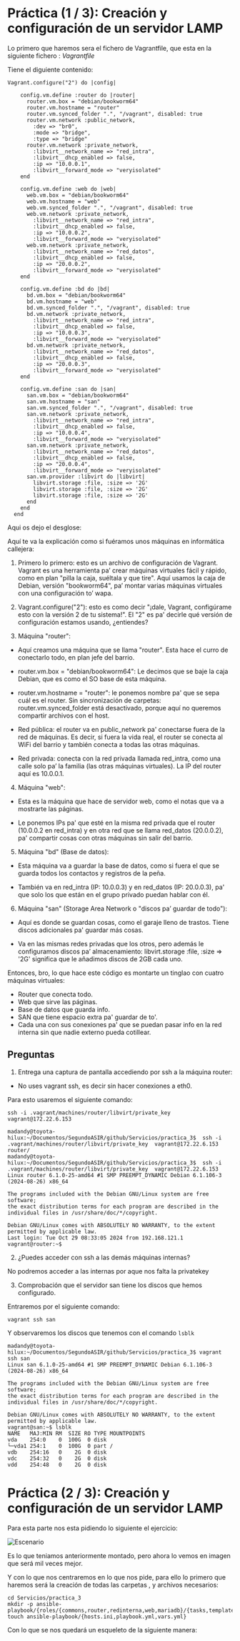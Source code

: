 # Práctica (1 / 3): Creación y configuración de un servidor LAMP

Lo primero que haremos sera el fichero de Vagrantfile, que esta en la siguiente fichero : *Vagrantfile*

Tiene el diguiente contenido:

```
Vagrant.configure("2") do |config|

    config.vm.define :router do |router|
      router.vm.box = "debian/bookworm64" 
      router.vm.hostname = "router" 
      router.vm.synced_folder ".", "/vagrant", disabled: true
      router.vm.network :public_network,
        :dev => "br0",
        :mode => "bridge",
        :type => "bridge" 
      router.vm.network :private_network,
        :libvirt__network_name => "red_intra",
        :libvirt__dhcp_enabled => false,
        :ip => "10.0.0.1",
        :libvirt__forward_mode => "veryisolated" 
    end

    config.vm.define :web do |web|
      web.vm.box = "debian/bookworm64" 
      web.vm.hostname = "web" 
      web.vm.synced_folder ".", "/vagrant", disabled: true
      web.vm.network :private_network,
        :libvirt__network_name => "red_intra",
        :libvirt__dhcp_enabled => false,
        :ip => "10.0.0.2",
        :libvirt__forward_mode => "veryisolated" 
      web.vm.network :private_network,
        :libvirt__network_name => "red_datos",
        :libvirt__dhcp_enabled => false,
        :ip => "20.0.0.2",
        :libvirt__forward_mode => "veryisolated" 
    end

    config.vm.define :bd do |bd|
      bd.vm.box = "debian/bookworm64" 
      bd.vm.hostname = "web" 
      bd.vm.synced_folder ".", "/vagrant", disabled: true
      bd.vm.network :private_network,
        :libvirt__network_name => "red_intra",
        :libvirt__dhcp_enabled => false,
        :ip => "10.0.0.3",
        :libvirt__forward_mode => "veryisolated" 
      bd.vm.network :private_network,
        :libvirt__network_name => "red_datos",
        :libvirt__dhcp_enabled => false,
        :ip => "20.0.0.3",
        :libvirt__forward_mode => "veryisolated" 
    end

    config.vm.define :san do |san|
      san.vm.box = "debian/bookworm64" 
      san.vm.hostname = "san" 
      san.vm.synced_folder ".", "/vagrant", disabled: true
      san.vm.network :private_network,
        :libvirt__network_name => "red_intra",
        :libvirt__dhcp_enabled => false,
        :ip => "10.0.0.4",
        :libvirt__forward_mode => "veryisolated" 
      san.vm.network :private_network,
        :libvirt__network_name => "red_datos",
        :libvirt__dhcp_enabled => false,
        :ip => "20.0.0.4",
        :libvirt__forward_mode => "veryisolated" 
      san.vm.provider :libvirt do |libvirt|
        libvirt.storage :file, :size => '2G'
        libvirt.storage :file, :size => '2G'
        libvirt.storage :file, :size => '2G'
      end
    end
  end

```

Aqui os dejo el desglose:


Aquí te va la explicación como si fuéramos unos máquinas en informática callejera:

1. Primero lo primero: esto es un archivo de configuración de Vagrant. Vagrant es una herramienta pa’ crear máquinas virtuales fácil y rápido, como en plan "pilla la caja, suéltala y que tire". Aquí usamos la caja de Debian, versión "bookworm64", pa’ montar varias máquinas virtuales con una configuración to’ wapa.

2. Vagrant.configure("2"): esto es como decir "¡dale, Vagrant, configúrame esto con la versión 2 de tu sistema!". El "2" es pa' decirle qué versión de configuración estamos usando, ¿entiendes?

3. Máquina "router":

- Aquí creamos una máquina que se llama "router". Esta hace el curro de conectarlo todo, en plan jefe del barrio.

- router.vm.box = "debian/bookworm64": Le decimos que se baje la caja Debian, que es como el SO base de esta máquina.

- router.vm.hostname = "router": le ponemos nombre pa' que se sepa cuál es el router.
Sin sincronización de carpetas: router.vm.synced_folder está desactivado, porque aquí no queremos compartir archivos con el host.

- Red pública: el router va en public_network pa' conectarse fuera de la red de máquinas. Es decir, si fuera la vida real, el router se conecta al WiFi del barrio y también conecta a todas las otras máquinas.

- Red privada: conecta con la red privada llamada red_intra, como una calle solo pa’ la familia (las otras máquinas virtuales). La IP del router aquí es 10.0.0.1.

4. Máquina "web":

- Esta es la máquina que hace de servidor web, como el notas que va a mostrarte las páginas.

- Le ponemos IPs pa' que esté en la misma red privada que el router (10.0.0.2 en red_intra) y en otra red que se llama red_datos (20.0.0.2), pa' compartir cosas con otras máquinas sin salir del barrio.

5. Máquina "bd" (Base de datos):

- Esta máquina va a guardar la base de datos, como si fuera el que se guarda todos los contactos y registros de la peña.

- También va en red_intra (IP: 10.0.0.3) y en red_datos (IP: 20.0.0.3), pa' que solo los que están en el grupo privado puedan hablar con él.

6. Máquina "san" (Storage Area Network o "discos pa’ guardar de todo"):

- Aquí es donde se guardan cosas, como el garaje lleno de trastos. Tiene discos adicionales pa' guardar más cosas.

- Va en las mismas redes privadas que los otros, pero además le configuramos discos pa’ almacenamiento: libvirt.storage :file, :size => '2G' significa que le añadimos discos de 2GB cada uno.


Entonces, bro, lo que hace este código es montarte un tinglao con cuatro máquinas virtuales:

- Router que conecta todo.
- Web que sirve las páginas.
- Base de datos que guarda info.
- SAN que tiene espacio extra pa' guardar de to'.
- Cada una con sus conexiones pa' que se puedan pasar info en la red   interna sin que nadie externo pueda cotillear.

## Preguntas

1. Entrega una captura de pantalla accediendo por ssh a la máquina router:

- No uses vagrant ssh, es decir sin hacer conexiones a eth0.

Para esto usaremos el siguiente comando:

```
ssh -i .vagrant/machines/router/libvirt/private_key  vagrant@172.22.6.153
```

```
madandy@toyota-hilux:~/Documentos/SegundoASIR/github/Servicios/practica_3$  ssh -i .vagrant/machines/router/libvirt/private_key  vagrant@172.22.6.153
router/
madandy@toyota-hilux:~/Documentos/SegundoASIR/github/Servicios/practica_3$  ssh -i .vagrant/machines/router/libvirt/private_key  vagrant@172.22.6.153
Linux router 6.1.0-25-amd64 #1 SMP PREEMPT_DYNAMIC Debian 6.1.106-3 (2024-08-26) x86_64

The programs included with the Debian GNU/Linux system are free software;
the exact distribution terms for each program are described in the
individual files in /usr/share/doc/*/copyright.

Debian GNU/Linux comes with ABSOLUTELY NO WARRANTY, to the extent
permitted by applicable law.
Last login: Tue Oct 29 08:33:05 2024 from 192.168.121.1
vagrant@router:~$ 

```

2. ¿Puedes acceder con ssh a las demás máquinas internas?

No podremos acceder a las internas por aque nos falta la privatekey


3. Comprobación que el servidor san tiene los discos que hemos configurado.

Entraremos por el siguiente comando:

```vagrant ssh san```

Y observaremos los discos que tenemos con el comando ```lsblk```

```
madandy@toyota-hilux:~/Documentos/SegundoASIR/github/Servicios/practica_3$ vagrant ssh san
Linux san 6.1.0-25-amd64 #1 SMP PREEMPT_DYNAMIC Debian 6.1.106-3 (2024-08-26) x86_64

The programs included with the Debian GNU/Linux system are free software;
the exact distribution terms for each program are described in the
individual files in /usr/share/doc/*/copyright.

Debian GNU/Linux comes with ABSOLUTELY NO WARRANTY, to the extent
permitted by applicable law.
vagrant@san:~$ lsblk
NAME   MAJ:MIN RM  SIZE RO TYPE MOUNTPOINTS
vda    254:0    0  100G  0 disk 
└─vda1 254:1    0  100G  0 part /
vdb    254:16   0    2G  0 disk 
vdc    254:32   0    2G  0 disk 
vdd    254:48   0    2G  0 disk 

```
# Práctica (2 / 3): Creación y configuración de un servidor LAMP

Para esta parte nos esta pidiendo lo siguiente el ejercicio:

![Escenario](/img/image.png)

Es lo que teniamos anteriormente montado, pero ahora lo vemos en imagen que será mil veces mejor.

Y con lo que nos centraremos en lo que nos pide, para ello lo primero que haremos será la creación de todas las carpetas , y archivos necesarios:

```
cd Servicios/practica_3
mkdir -p ansible-playbook/{roles/{commons,router,redinterna,web,mariadb}/{tasks,templates,files},group_vars}
touch ansible-playbook/{hosts.ini,playbook.yml,vars.yml}
```

Con lo que se nos quedará un esqueleto de la siguiente manera:

```

```